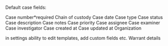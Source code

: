Default case fields:

Case number*required
Chain of custody
Case date
Case type
Case status
Case description
Case notes
Case priority
Case assignee
Case examiner
Case investigator
Case created at
Case updated at
Organization

in settings ability to edit templates, add custom fields etc.
Warrant details

